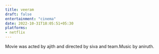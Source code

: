 ```yaml
---
title: veeram
draft: false
entertainment: "cinema"
date: 2022-10-31T18:05:51+05:30
platforms: 
- netflix
---
```


Movie was acted by ajith and directed by siva and team.Music by aniruth.
